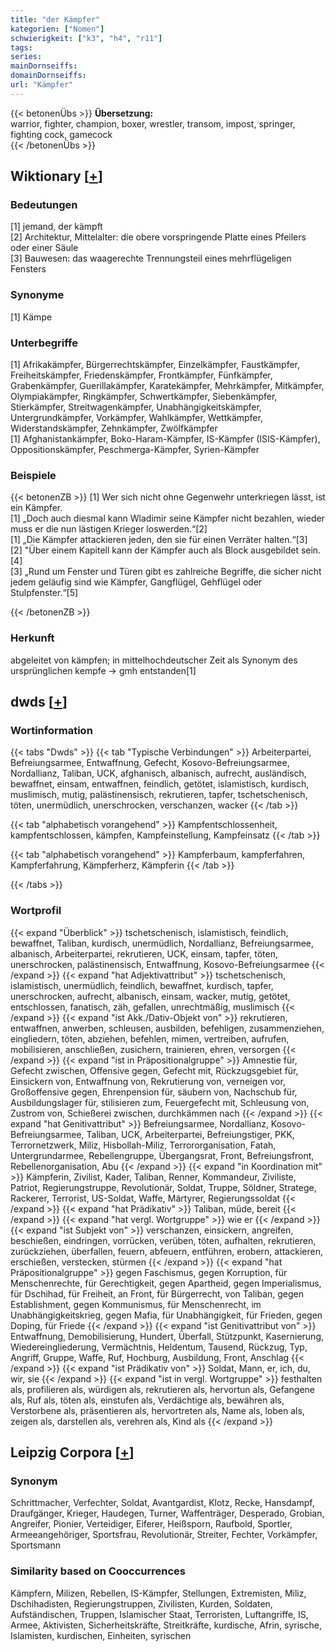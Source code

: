 ```yaml
---
title: "der Kämpfer"
kategorien: ["Nomen"]
schwierigkeit: ["k3", "h4", "r11"]
tags:
series:
mainDornseiffs:
domainDornseiffs:
url: "Kämpfer"
---
```


{{< betonenÜbs >}}
**Übersetzung:**  
warrior, fighter, champion, boxer, wrestler, transom, impost, springer, fighting cock, gamecock  
{{< /betonenÜbs >}}

## Wiktionary [[+](https://de.wiktionary.org/wiki/Kämpfer)]

### Bedeutungen
[1] jemand, der kämpft  
[2] Architektur, Mittelalter: die obere vorspringende Platte eines Pfeilers oder einer Säule  
[3] Bauwesen: das waagerechte Trennungsteil eines mehrflügeligen Fensters  

### Synonyme
[1] Kämpe  

### Unterbegriffe
[1] Afrikakämpfer, Bürgerrechtskämpfer, Einzelkämpfer, Faustkämpfer, Freiheitskämpfer, Friedenskämpfer, Frontkämpfer, Fünfkämpfer, Grabenkämpfer, Guerillakämpfer, Karatekämpfer, Mehrkämpfer, Mitkämpfer, Olympiakämpfer, Ringkämpfer, Schwertkämpfer, Siebenkämpfer, Stierkämpfer, Streitwagenkämpfer, Unabhängigkeitskämpfer, Untergrundkämpfer, Vorkämpfer, Wahlkämpfer, Wettkämpfer, Widerstandskämpfer, Zehnkämpfer, Zwölfkämpfer  
[1] Afghanistankämpfer, Boko-Haram-Kämpfer, IS-Kämpfer (ISIS-Kämpfer), Oppositionskämpfer, Peschmerga-Kämpfer, Syrien-Kämpfer  

### Beispiele
{{< betonenZB >}}
[1] Wer sich nicht ohne Gegenwehr unterkriegen lässt, ist ein Kämpfer.  
[1] „Doch auch diesmal kann Wladimir seine Kämpfer nicht bezahlen, wieder muss er die nun lästigen Krieger loswerden.“[2]  
[1] „Die Kämpfer attackieren jeden, den sie für einen Verräter halten.“[3]  
[2] "Über einem Kapitell kann der Kämpfer auch als Block ausgebildet sein. [4]  
[3] „Rund um Fenster und Türen gibt es zahlreiche Begriffe, die sicher nicht jedem geläufig sind wie Kämpfer, Gangflügel, Gehflügel oder Stulpfenster.“[5]  

{{< /betonenZB >}}
### Herkunft
abgeleitet von kämpfen; in mittelhochdeutscher Zeit als Synonym des ursprünglichen kempfe → gmh entstanden[1]  



## dwds [[+](https://www.dwds.de/wb/Kämpfer)]

### Wortinformation
{{< tabs "Dwds" >}}
{{< tab "Typische Verbindungen" >}}
Arbeiterpartei, Befreiungsarmee, Entwaffnung, Gefecht, Kosovo-Befreiungsarmee, Nordallianz, Taliban, UCK, afghanisch, albanisch, aufrecht, ausländisch, bewaffnet, einsam, entwaffnen, feindlich, getötet, islamistisch, kurdisch, muslimisch, mutig, palästinensisch, rekrutieren, tapfer, tschetschenisch, töten, unermüdlich, unerschrocken, verschanzen, wacker
{{< /tab >}}

{{< tab "alphabetisch vorangehend" >}}
Kampfentschlossenheit, kampfentschlossen, kämpfen, Kampfeinstellung, Kampfeinsatz
{{< /tab >}}

{{< tab "alphabetisch vorangehend" >}}
Kampferbaum, kampferfahren, Kampferfahrung, Kämpferherz, Kämpferin
{{< /tab >}}

{{< /tabs >}}

### Wortprofil
{{< expand "Überblick" >}} tschetschenisch, islamistisch, feindlich, bewaffnet, Taliban, kurdisch, unermüdlich, Nordallianz, Befreiungsarmee, albanisch, Arbeiterpartei, rekrutieren, UCK, einsam, tapfer, töten, unerschrocken, palästinensisch, Entwaffnung, Kosovo-Befreiungsarmee {{< /expand >}}
{{< expand "hat Adjektivattribut" >}} tschetschenisch, islamistisch, unermüdlich, feindlich, bewaffnet, kurdisch, tapfer, unerschrocken, aufrecht, albanisch, einsam, wacker, mutig, getötet, entschlossen, fanatisch, zäh, gefallen, unrechtmäßig, muslimisch {{< /expand >}}
{{< expand "ist Akk./Dativ-Objekt von" >}} rekrutieren, entwaffnen, anwerben, schleusen, ausbilden, befehligen, zusammenziehen, eingliedern, töten, abziehen, befehlen, mimen, vertreiben, aufrufen, mobilisieren, anschließen, zusichern, trainieren, ehren, versorgen {{< /expand >}}
{{< expand "ist in Präpositionalgruppe" >}} Amnestie für, Gefecht zwischen, Offensive gegen, Gefecht mit, Rückzugsgebiet für, Einsickern von, Entwaffnung von, Rekrutierung von, verneigen vor, Großoffensive gegen, Ehrenpension für, säubern von, Nachschub für, Ausbildungslager für, stilisieren zum, Feuergefecht mit, Schleusung von, Zustrom von, Schießerei zwischen, durchkämmen nach {{< /expand >}}
{{< expand "hat Genitivattribut" >}} Befreiungsarmee, Nordallianz, Kosovo-Befreiungsarmee, Taliban, UCK, Arbeiterpartei, Befreiungstiger, PKK, Terrornetzwerk, Miliz, Hisbollah-Miliz, Terrororganisation, Fatah, Untergrundarmee, Rebellengruppe, Übergangsrat, Front, Befreiungsfront, Rebellenorganisation, Abu {{< /expand >}}
{{< expand "in Koordination mit" >}} Kämpferin, Zivilist, Kader, Taliban, Renner, Kommandeur, Ziviliste, Patriot, Regierungstruppe, Revolutionär, Soldat, Truppe, Söldner, Stratege, Rackerer, Terrorist, US-Soldat, Waffe, Märtyrer, Regierungssoldat {{< /expand >}}
{{< expand "hat Prädikativ" >}} Taliban, müde, bereit {{< /expand >}}
{{< expand "hat vergl. Wortgruppe" >}} wie er {{< /expand >}}
{{< expand "ist Subjekt von" >}} verschanzen, einsickern, angreifen, beschießen, eindringen, vorrücken, verüben, töten, aufhalten, rekrutieren, zurückziehen, überfallen, feuern, abfeuern, entführen, erobern, attackieren, erschießen, verstecken, stürmen {{< /expand >}}
{{< expand "hat Präpositionalgruppe" >}} gegen Faschismus, gegen Korruption, für Menschenrechte, für Gerechtigkeit, gegen Apartheid, gegen Imperialismus, für Dschihad, für Freiheit, an Front, für Bürgerrecht, von Taliban, gegen Establishment, gegen Kommunismus, für Menschenrecht, im Unabhängigkeitskrieg, gegen Mafia, für Unabhängigkeit, für Frieden, gegen Doping, für Friede {{< /expand >}}
{{< expand "ist Genitivattribut von" >}} Entwaffnung, Demobilisierung, Hundert, Überfall, Stützpunkt, Kasernierung, Wiedereingliederung, Vermächtnis, Heldentum, Tausend, Rückzug, Typ, Angriff, Gruppe, Waffe, Ruf, Hochburg, Ausbildung, Front, Anschlag {{< /expand >}}
{{< expand "ist Prädikativ von" >}} Soldat, Mann, er, ich, du, wir, sie {{< /expand >}}
{{< expand "ist in vergl. Wortgruppe" >}} festhalten als, profilieren als, würdigen als, rekrutieren als, hervortun als, Gefangene als, Ruf als, töten als, einstufen als, Verdächtige als, bewähren als, Verstorbene als, präsentieren als, hervortreten als, Name als, loben als, zeigen als, darstellen als, verehren als, Kind als {{< /expand >}}

## Leipzig Corpora [[+](https://corpora.uni-leipzig.de/en/res?word=Kämpfer&corpusId=deu_newscrawl-public_2018)]


### Synonym
Schrittmacher, Verfechter, Soldat, Avantgardist, Klotz, Recke, Hansdampf, Draufgänger, Krieger, Haudegen, Turner, Waffenträger, Desperado, Grobian, Angreifer, Pionier, Verteidiger, Eiferer, Heißsporn, Raufbold, Sportler, Armeeangehöriger, Sportsfrau, Revolutionär, Streiter, Fechter, Vorkämpfer, Sportsmann


### Similarity based on Cooccurrences
Kämpfern, Milizen, Rebellen, IS-Kämpfer, Stellungen, Extremisten, Miliz, Dschihadisten, Regierungstruppen, Zivilisten, Kurden, Soldaten, Aufständischen, Truppen, Islamischer Staat, Terroristen, Luftangriffe, IS, Armee, Aktivisten, Sicherheitskräfte, Streitkräfte, kurdische, Afrin, syrische, Islamisten, kurdischen, Einheiten, syrischen

